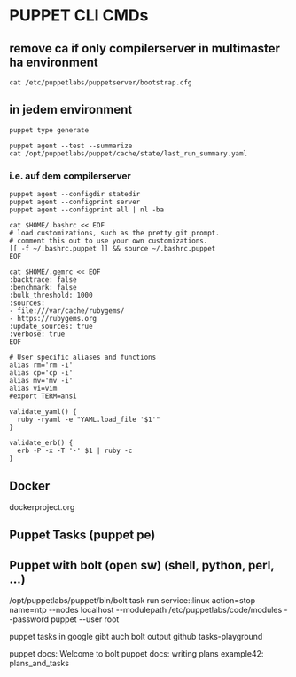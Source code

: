 # PUPPET CLI CMDs

## remove ca if only compilerserver in multimaster ha environment
```
cat /etc/puppetlabs/puppetserver/bootstrap.cfg
```

## in jedem environment
```
puppet type generate
```

```
puppet agent --test --summarize
cat /opt/puppetlabs/puppet/cache/state/last_run_summary.yaml
```

### i.e. auf dem compilerserver
```
puppet agent --configdir statedir
puppet agent --configprint server
puppet agent --configprint all | nl -ba
```

```
cat $HOME/.bashrc << EOF
# load customizations, such as the pretty git prompt.
# comment this out to use your own customizations.
[[ -f ~/.bashrc.puppet ]] && source ~/.bashrc.puppet
EOF
```

```
cat $HOME/.gemrc << EOF
:backtrace: false
:benchmark: false
:bulk_threshold: 1000
:sources:
- file:///var/cache/rubygems/
- https://rubygems.org
:update_sources: true
:verbose: true
EOF
```

```
# User specific aliases and functions
alias rm='rm -i'
alias cp='cp -i'
alias mv='mv -i'
alias vi=vim
#export TERM=ansi

validate_yaml() {
  ruby -ryaml -e "YAML.load_file '$1'"
}

validate_erb() {
  erb -P -x -T '-' $1 | ruby -c
}
```

## Docker
dockerproject.org

## Puppet Tasks (puppet pe)
## Puppet with bolt (open sw) (shell, python, perl, ...)
/opt/puppetlabs/puppet/bin/bolt task run service::linux action=stop name=ntp --nodes localhost --modulepath /etc/puppetlabs/code/modules --password puppet --user root


puppet tasks in google gibt auch bolt output
github tasks-playground

puppet docs: Welcome to bolt
puppet docs: writing plans
example42: plans_and_tasks
